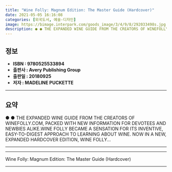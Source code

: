 ```yaml
---
title: "Wine Folly: Magnum Edition: The Master Guide (Hardcover)"
date: 2021-05-05 16:16:08
categories: [외국도서, 예술-디자인]
image: https://bimage.interpark.com/goods_image/3/4/9/8/292033498s.jpg
description: ● ● THE EXPANDED WINE GUIDE FROM THE CREATORS OF WINEFOLLY.COM, PACKED WITH NEW INFORMATION FOR DEVOTEES AND NEWBIES ALIKE.WINE FOLLY BECAME A SENSATION FOR I
---
```


## **정보**

- **ISBN : 9780525533894**
- **출판사 : Avery Publishing Group**
- **출판일 : 20180925**
- **저자 : MADELINE PUCKETTE**

------



## **요약**

●  ●  THE EXPANDED WINE GUIDE FROM THE CREATORS OF WINEFOLLY.COM, PACKED WITH NEW INFORMATION FOR DEVOTEES AND NEWBIES ALIKE.WINE FOLLY BECAME A SENSATION FOR ITS INVENTIVE, EASY-TO-DIGEST APPROACH TO LEARNING ABOUT WINE. NOW IN A NEW, EXPANDED HARDCOVER EDITION, WINE FOLLY... 

------



------


Wine Folly: Magnum Edition: The Master Guide (Hardcover) 

------


